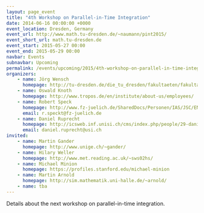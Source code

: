```yaml
---
layout: page_event
title: "4th Workshop on Parallel-in-Time Integration"
date: 2014-06-16 00:00:00 +0000
event_location: Dresden, Germany
event_url: http://www.math.tu-dresden.de/~naumann/pint2015/
event_short_url: math.tu-dresden.de
event_start: 2015-05-27 00:00
event_end: 2015-05-29 00:00
navbar: Events
subnavbar: Upcoming
permalink: /events/upcoming/2015/4th-workshop-on-parallel-in-time-integration.html
organizers:
    - name: Jörg Wensch
      homepage: http://tu-dresden.de/die_tu_dresden/fakultaeten/fakultaet_mathematik_und_naturwissenschaften/fachrichtung_mathematik/institute/wir/staff/Professoren/wensch_html
    - name: Oswald Knoth
      homepage: http://www.tropos.de/en/institute/about-us/employees/
    - name: Robert Speck
      homepage: http://www.fz-juelich.de/SharedDocs/Personen/IAS/JSC/EN/staff/speck_r.html
      email: r.speckt@fz-juelich.de
    - name: Daniel Ruprecht
      homepage: http://icsweb.inf.unisi.ch/cms/index.php/people/29-daniel-ruprecht.html
      email: daniel.ruprecht@usi.ch
invited:
    - name: Martin Gander
      homepage: http://www.unige.ch/~gander/
    - name: Hilary Weller
      homepage: http://www.met.reading.ac.uk/~sws02hs/
    - name: Michael Minion
      homepage: https://profiles.stanford.edu/michael-minion
    - name: Martin Arnold
      homepage: http://sim.mathematik.uni-halle.de/~arnold/
    - name: tba
---
```


Details about the next workshop on parallel-in-time integration.
